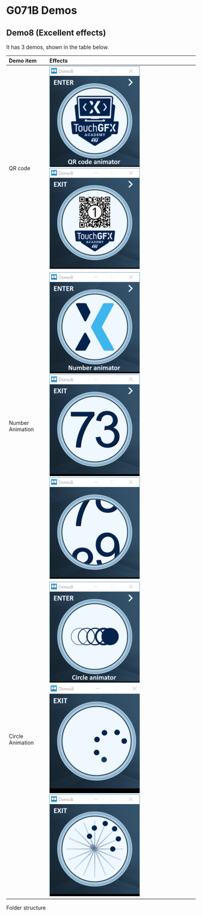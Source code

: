 # G071B Demos



## Demo8 (Excellent effects)

It has 3 demos, shown in the table below.

|Demo item| Effects | 
|:--|:---|
|QR code |<img src="image.png" width="240">  <img src="image-5.png" width="240">|
|Number Animation |<img src="image-6.png" width="240">  <img src="image-2.png" width="240">  <img src="image-7.png" width="240">|
|Circle Animation |<img src="2025-08-03_16-32-44.png" width="240"> <img src="image-3.png" width="240">  <img src="image-4.png" width="240">|

Folder structure





